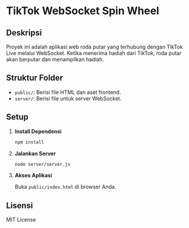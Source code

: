 # TikTok WebSocket Spin Wheel

## Deskripsi

Proyek ini adalah aplikasi web roda putar yang terhubung dengan TikTok Live melalui WebSocket. Ketika menerima hadiah dari TikTok, roda putar akan berputar dan menampilkan hadiah.

## Struktur Folder

- `public/`: Berisi file HTML dan aset frontend.
- `server/`: Berisi file untuk server WebSocket.

## Setup

1. **Install Dependensi**

    ```bash
    npm install
    ```

2. **Jalankan Server**

    ```bash
    node server/server.js
    ```

3. **Akses Aplikasi**

    Buka `public/index.html` di browser Anda.

## Lisensi

MIT License
